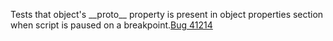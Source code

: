 Tests that object's \_\_proto\_\_ property is present in object properties section when script is paused on a breakpoint.[Bug 41214](https://bugs.webkit.org/show_bug.cgi?id=41214)
